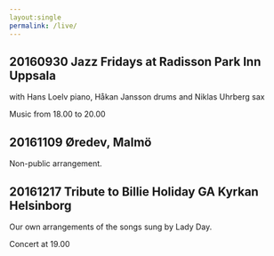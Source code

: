 ```yaml
---
layout:single
permalink: /live/
---
```


## 20160930 Jazz Fridays at Radisson Park Inn Uppsala 

with Hans Loelv piano, Håkan Jansson drums and Niklas Uhrberg sax

Music from 18.00 to 20.00


## 20161109 Øredev, Malmö
Non-public arrangement.

## 20161217 Tribute to Billie Holiday GA Kyrkan Helsinborg

Our own arrangements of the songs sung by Lady Day.

Concert at 19.00
